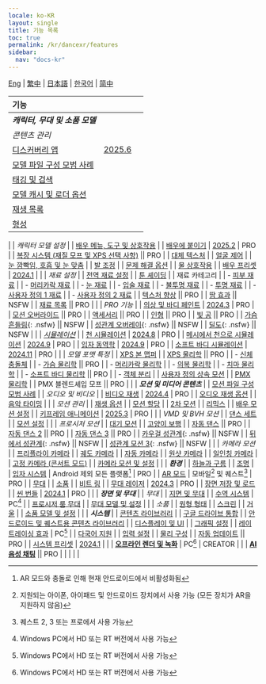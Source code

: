 ```yaml
---
locale: ko-KR
layout: single
title: 기능 목록
toc: true
permalink: /kr/dancexr/features
sidebar:
  nav: "docs-kr"
---
```

[Eng](/dancexr/features) | [繁中](/tw/dancexr/features) | [日本語](/jp/dancexr/features) | [한국어](/kr/dancexr/features) | [简中](/zh/dancexr/features)

| 기능 | | |
| :--- | --- |---: |
| ***캐릭터, 무대 및 소품 모델*** |
| *콘텐츠 관리* |
| [디스커버리 앱](features/discovery) | [2025.6](releases/2025.6.md) |
| [모델 파일 구성 모범 사례](preparecontent#3d-models) |
| [태깅 및 검색](features/tagging) |
| [모델 캐시 및 로더 옵션](features/loader_options) |
| [재생 목록](features/actor_playlist) |
| [형성](features/formation) |
|
| *캐릭터 모델 설정* |
| [배우 메뉴, 도구 및 상호작용](features/actor_tools) |
| [배우에 붙이기](features/attach-to-actor.md) | [2025.2](releases/2025.2) | PRO |
| [복장 시스템 (재질 모프 및 XPS 선택 사항)](features/optionals) || PRO |
| [대체 텍스처](features/alternative_textures) |
| [얼굴 제어](features/facial_control) |
| [눈 깜빡임, 호흡 및 눈 맞춤](features/eyecontact) |
| [발 조정](features/feet_adjustments) |
| [문제 해결 옵션](features/troubleshooting_options) |
| [물 상호작용](features/water_interaction.md) |
| [배우 프리셋](features/actor_presets.md) | [2024.1](releases/2024.1.md) |
|
| *재료 설정* |
| [전역 재료 설정](features/material_global.md) |
| [툰 셰이딩](features/toon_shading.md) |
| 재료 카테고리 |
| - [피부 재료](features/material_skin.md) |
| - [머리카락 재료](features/material_hair.md) |
| - [눈 재료](features/material_eyes.md) |
| - [입술 재료](features/material_lips.md) |
| - [불투명 재료](features/material_opaque.md) |
| - [투명 재료](features/material_transparent.md) |
| - [사용자 정의 1 재료](features/material_custom1.md) |
| - [사용자 정의 2 재료](features/material_custom1.md) |
| [텍스처 향상](features/texture_enhancement.md) || PRO |
| [땀 효과](features/sweat_effect.md) || NSFW |
| [재료 목록](features/material_settings.md#material-list) || PRO |
|
| *PRO 기능* |
| [의상 및 바디 페인트](features/outfit_body_paint) | [2024.3](releases/2024.3.md) | PRO |
| [모션 오버라이드](features/motion_override) || PRO |
| [액세서리](features/accessory.md) || PRO |
| [인형](features/ragdoll.md) || PRO |
| [빛 공](features/lightball.md) || PRO |
| [가슴 흔들림](features/boob_shake_sex_overlay){: .nsfw} || NSFW |
| [성관계 오버레이](features/boob_shake_sex_overlay){: .nsfw} || NSFW |
| [딜도](features/dildo){: .nsfw} || NSFW |
|
| *[시뮬레이션](features/simulation.md)* |
| [천 시뮬레이션](features/cloth_simulation.md) | [2024.8](releases/2024.8.md) | PRO |
| [메시에서 천으로 시뮬레이션](features/cloth_simulation.md#mesh_to_cloth) | [2024.9](releases/2024.9.md) | PRO |
| [입자 동역학](features/particle_dynamics.md) | [2024.9](releases/2024.9.md) | PRO |
| [소프트 바디 시뮬레이션](features/particle_dynamics.md#softbody) | [2024.11](releases/2024.9.md) | PRO |
|
| *모델 포맷 특정* |
| [XPS 본 맵퍼](features/bone_mapper.md) |
| [XPS 물리학](features/xps_physics) || PRO |
| - [신체 충돌체](features/xps_body_colliders.md) |
| - [가슴 물리학](features/xps_boobs.md) || PRO |
| - [머리카락 물리학](features/xps_hair.md) |
| - [의복 물리학](features/xps_cloth.md) |
| - [치마 물리학](features/xps_skirt.md) |
| - [소프트 바디 물리학](features/xps_softbody.md) || PRO |
| - [객체 분리](features/xps_detach.md) |
| [사용자 정의 상속 모션](features/custom_inherit.md) |
| [PMX 물리학](features/pmx_physics) |
| PMX 블렌드셰입 모프 || PRO |
|
| ***모션 및 미디어 콘텐츠*** |
| [모션 파일 구성 모범 사례](preparecontent#motion-files) |
| *오디오 및 비디오* |
| [비디오 재생](features/video_playback) | [2024.4](releases/2024.4.md) | PRO |
| [오디오 재생 옵션](features/audio_options) |
| [음악 타이밍](features/music_timing) |
|
| *모션 관리* |
| [재생 옵션](features/playback_options) |
| [모션 할당](features/assign_motion) |
| [2차 모션](features/secondary_motion) |
| [리믹스](features/remix) |
| [배우 모션 설정](features/actor_motion_settings) |
| [키프레임 애니메이션](features/keyframe_animation.md) | [2025.3](releases/2025.3.md) | PRO |
|
| *VMD 및 BVH 모션* |
| [댄스 세트](features/dance_set) |
| [모션 설정](features/motion_settings) |
|
| *프로시저 모션* |
| [대기 모션](features/idle_motion.md) |
| [고양이 보행](features/catwalk.md) |
| [자동 댄스](features/autodance) || PRO |
| [자동 댄스 2](features/autodance2) || PRO |
| [자동 댄스 3](features/autodance3.md) || PRO |
| [카우걸 성관계](features/scg_motion){: .nsfw} || NSFW |
| [뒤에서 성관계](features/sfb_motion){: .nsfw} || NSFW |
| [성관계 모션 3](features/sm3_motion){: .nsfw} || NSFW |
|
| *카메라 모션* |
| [프리플라이 카메라](features/camera) |
| [궤도 카메라](features/camera) |
| [자동 카메라](features/camera) |
| [원샷 카메라](features/camera) |
| [일인칭 카메라](features/camera) |
| [고정 카메라 (콘서트 모드)](features/camera) |
| [카메라 모션 및 설정](features/camera) |
|
| ***환경*** |
| [하늘과 구름](features/skymap) |
| [조명](features/lighting) |
| [입자 시스템](features/particles) | Android 제외 모든 플랫폼[^4] | PRO |
| [AR 모드](features/ar_mode) | 모바일[^2] 및 퀘스트[^3] | PRO | 
| [무대](features/stages) |
| [소품](features/props) |
| [비트 링](features/beats_ring.md) |
| [무대 레이저](features/laser.md) | [2024.3](releases/2024.3.md) | PRO |
| [장면 저장 및 로드](features/save_scene.md) |
| [씬 번들](features/scene_bundle.md) | [2024.1](releases/2024.1.md) | PRO |
|
| ***장면 및 무대*** |
| *무대* |
| [지면 및 무대](features/ground) |
| [수역 시스템](features/water_system.md) | PC[^1] |
| [프로시저 룸 무대](features/room_stage) |
| [무대 모델 및 설정](features/stages) |
|
| *소품* |
| [원형 형태](features/primitive_shapes) |
| [스크린](features/screen.md) |
| [거울](features/mirror.md) |
| [소품 모델 및 설정](features/props.md) |
|
| ***시스템*** |
| [콘텐츠 라이브러리](preparecontent) |
| [구글 드라이브 통합](features/googledrive) |
| [안드로이드 및 퀘스트용 콘텐츠 라이브러리](content_android_quest) |
| [디스플레이 및 UI](features/display_settings) |
| [그래픽 설정](features/graphics) |
| [레이 트레이싱 효과](features/raytracing.md) | PC[^1] |
| [다국어 지원](features/languages.md) |
| [입력 설정](features/controls) |
| [물리 구성](features/system_physics) |
| [자동 업데이트](features/autoupdate) || PRO |
| [시스템 프리셋](features/system_presets.md) | [2024.1](releases/2024.1.md) |
|
| [**오프라인 렌더 및 녹화**](creator.md) | PC[^1] | CREATOR | 
|
| [**AI 음성 채팅**](ai_chat) || PRO |
| | | |

[^1]: Windows PC에서 HD 또는 RT 버전에서 사용 가능

[^2]: 지원되는 아이폰, 아이패드 및 안드로이드 장치에서 사용 가능 (모든 장치가 AR을 지원하지 않음)

[^3]: 퀘스트 2, 3 또는 프로에서 사용 가능

[^4]: AR 모드와 충돌로 인해 현재 안드로이드에서 비활성화됨